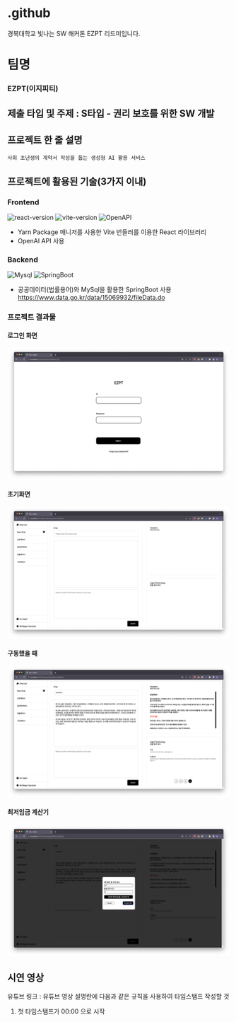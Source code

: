 # .github

경북대학교 빛나는 SW 해커톤 EZPT 리드미입니다.

# 팀명

### EZPT(이지피티)


## 제출 타입 및 주제 : S타입 - 권리 보호를 위한 SW 개발

## 프로젝트 한 줄 설명

    사회 초년생의 계약서 작성을 돕는 생성형 AI 활용 서비스

## 프로젝트에 활용된 기술(3가지 이내)

### Frontend

![react-version](https://img.shields.io/badge/react-18.2.0-61DAFB?logo=react)
![vite-version](https://img.shields.io/badge/vite-4.4.9-646CFF?logo=vite)
![OpenAPI](https://img.shields.io/badge/openAPI-3.5.turbo-181717?logo=openAPI)

- Yarn Package 매니저를 사용한 Vite 번들러를 이용한 React 라이브러리
- OpenAI API 사용


### Backend

![Mysql](https://img.shields.io/badge/MySQL-8.0.34-4479A1?logo=MySQL)
![SpringBoot](https://img.shields.io/badge/SpringBoot-3.1.3-6DB33F?logo=springboot)

- 공공데이터(법률용어)와 MySql을 활용한 SpringBoot 사용
https://www.data.go.kr/data/15069932/fileData.do

### 프로젝트 결과물

#### 로그인 화면
<img src="./assets/Login.png" alt="해커톤"/>

#### 초기화면
<img src="./assets/FirstView.png" alt="해커톤"/>

#### 구동했을 때
<img src="./assets/SecondView.png" alt="해커톤"/>

#### 최저임금 계산기
<img src="./assets/Calculator.png" alt="해커톤"/>



## 시연 영상

유튜브 링크 :
유튜브 영상 설명란에 다음과 같은 규칙을 사용하여 타임스탬프 작성할 것

1. 첫 타임스탬프가 00:00 으로 시작
